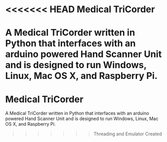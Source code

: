 <<<<<<< HEAD
Medical TriCorder
================

A Medical TriCorder written in Python that interfaces with an arduino powered Hand Scanner Unit and is designed to run Windows, Linux, Mac OS X, and Raspberry Pi.
=======
Medical TriCorder
================

A Medical TriCorder written in Python that interfaces with an arduino powered Hand Scanner Unit and is designed to run Windows, Linux, Mac OS X, and Raspberry Pi.
>>>>>>> Threading and Emulator Created
